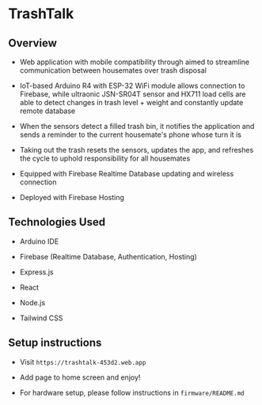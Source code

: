 # TrashTalk

## Overview
- Web application with mobile compatibility through aimed to streamline communication between housemates over trash disposal

- IoT-based Arduino R4 with ESP-32 WiFi module allows connection to Firebase, while ultraonic JSN-SR04T sensor and HX711 load cells are able to detect changes in trash level + weight and constantly update remote database

- When the sensors detect a filled trash bin, it notifies the application and sends a reminder to the current housemate's phone whose turn it is

- Taking out the trash resets the sensors, updates the app, and refreshes the cycle to uphold responsibility for all housemates
  
- Equipped with Firebase Realtime Database updating and wireless connection

- Deployed with Firebase Hosting
  
## Technologies Used
- Arduino IDE

- Firebase (Realtime Database, Authentication, Hosting)

- Express.js

- React

- Node.js

- Tailwind CSS

## Setup instructions
- Visit `https://trashtalk-453d2.web.app`
  
- Add page to home screen and enjoy!

- For hardware setup, please follow instructions in `firmware/README.md`
